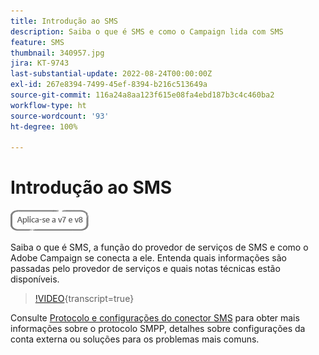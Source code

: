 ```yaml
---
title: Introdução ao SMS
description: Saiba o que é SMS e como o Campaign lida com SMS
feature: SMS
thumbnail: 340957.jpg
jira: KT-9743
last-substantial-update: 2022-08-24T00:00:00Z
exl-id: 267e8394-7499-45ef-8394-b216c513649a
source-git-commit: 116a24a8aa123f615e08fa4ebd187b3c4c460ba2
workflow-type: ht
source-wordcount: '93'
ht-degree: 100%

---
```


# Introdução ao SMS

![Se aplica a: V7 e V8](../assets/V7-V8-stamp.png)

Saiba o que é SMS, a função do provedor de serviços de SMS e como o Adobe Campaign se conecta a ele. Entenda quais informações são passadas pelo provedor de serviços e quais notas técnicas estão disponíveis.

>[!VIDEO](https://video.tv.adobe.com/v/340957?quality=12&learn=on){transcript=true}

Consulte [Protocolo e configurações do conector SMS](https://experienceleague.adobe.com/docs/campaign-classic/using/sending-messages/sending-messages-on-mobiles/sms-protocol.html?lang=pt-BR#sending-messages) para obter mais informações sobre o protocolo SMPP, detalhes sobre configurações da conta externa ou soluções para os problemas mais comuns.
